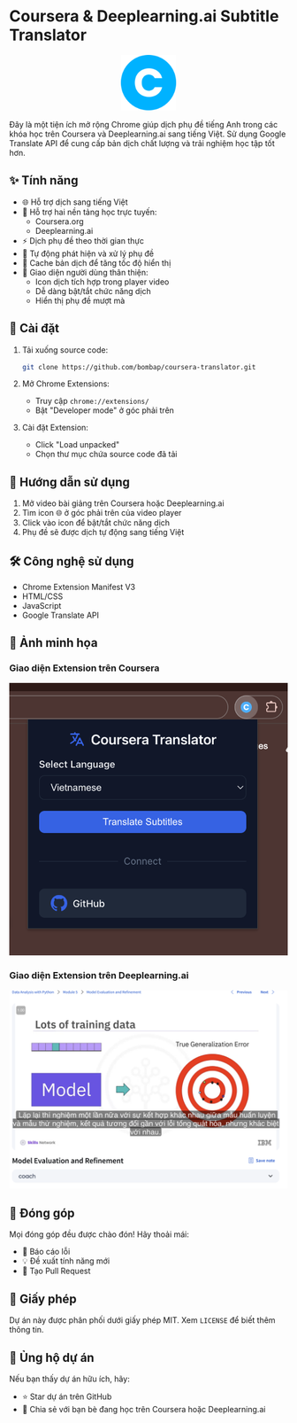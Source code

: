 # Coursera & Deeplearning.ai Subtitle Translator

<div align="center">
  <img src="icons/icon.png" alt="Extension Icon" width="100"/>
</div>

Đây là một tiện ích mở rộng Chrome giúp dịch phụ đề tiếng Anh trong các khóa học trên Coursera và Deeplearning.ai sang tiếng Việt. Sử dụng Google Translate API để cung cấp bản dịch chất lượng và trải nghiệm học tập tốt hơn.

## ✨ Tính năng

- 🌐 Hỗ trợ dịch sang tiếng Việt
- 🎯 Hỗ trợ hai nền tảng học trực tuyến:
  - Coursera.org
  - Deeplearning.ai
- ⚡ Dịch phụ đề theo thời gian thực
- 🔄 Tự động phát hiện và xử lý phụ đề
- 💾 Cache bản dịch để tăng tốc độ hiển thị
- 🎨 Giao diện người dùng thân thiện:
  - Icon dịch tích hợp trong player video
  - Dễ dàng bật/tắt chức năng dịch
  - Hiển thị phụ đề mượt mà

## 🚀 Cài đặt

1. Tải xuống source code:
   ```bash
   git clone https://github.com/bombap/coursera-translator.git
   ```

2. Mở Chrome Extensions:
   - Truy cập `chrome://extensions/`
   - Bật "Developer mode" ở góc phải trên

3. Cài đặt Extension:
   - Click "Load unpacked"
   - Chọn thư mục chứa source code đã tải

## 📖 Hướng dẫn sử dụng

1. Mở video bài giảng trên Coursera hoặc Deeplearning.ai
2. Tìm icon 🌐 ở góc phải trên của video player
3. Click vào icon để bật/tắt chức năng dịch
4. Phụ đề sẽ được dịch tự động sang tiếng Việt

## 🛠️ Công nghệ sử dụng

- Chrome Extension Manifest V3
- HTML/CSS
- JavaScript
- Google Translate API

## 📸 Ảnh minh họa

### Giao diện Extension trên Coursera
![Extension Interface](images/extension.png)

### Giao diện Extension trên Deeplearning.ai
![Translated Subtitles](images/example-image.png)

## 🤝 Đóng góp

Mọi đóng góp đều được chào đón! Hãy thoải mái:
- 🐛 Báo cáo lỗi
- 💡 Đề xuất tính năng mới
- 🔧 Tạo Pull Request

## 📝 Giấy phép

Dự án này được phân phối dưới giấy phép MIT. Xem `LICENSE` để biết thêm thông tin.

## 💖 Ủng hộ dự án

Nếu bạn thấy dự án hữu ích, hãy:
- ⭐ Star dự án trên GitHub
- 📢 Chia sẻ với bạn bè đang học trên Coursera hoặc Deeplearning.ai
